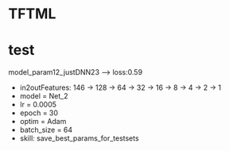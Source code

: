 # TFTML
# test
model_param12_justDNN23 --> loss:0.59
- in2outFeatures: 146 -> 128 -> 64 -> 32 -> 16 -> 8 -> 4 -> 2 -> 1
- model = Net_2  
- lr = 0.0005
- epoch = 30
- optim = Adam
- batch_size = 64
- skill: save_best_params_for_testsets
